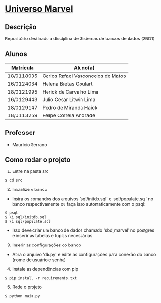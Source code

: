 # [Universo Marvel](https://sbd1.github.io/grupo11-Universo-Marvel)

## Descrição

Repositório destinado a disciplina de Sistemas de bancos de dados (SBD1)

## Alunos

| Matrícula  | Aluno(a)                           |
| ---------- | ---------------------------------- |
| 18/0118005 | Carlos Rafael Vasconcelos de Matos |
| 16/0124034 | Helena Bretas Goulart              |
| 18/0121995 | Herick de Carvalho Lima            |
| 16/0129443 | Julio Cesar Litwin Lima            |
| 18/0129147 | Pedro de Miranda Haick             |
| 18/0113259 | Felipe Correia Andrade             |

## Professor

- Maurício Serrano

## Como rodar o projeto

1. Entre na pasta src

```
$ cd src
```

2. Inicialize o banco

- Insira os comandos dos arquivos 'sql/initdb.sql' e 'sql/populate.sql' no banco respectivamente ou faça isso automaticamente com o psql:

```
$ psql
$ \i sql/initdb.sql
$ \i sql/populate.sql
```

- Isso deve criar um banco de dados chamado 'sbd_marvel' no postgres e inserir as tabelas e tuplas necessárias

3. Inserir as configurações do banco

- Abra o arquivo 'db.py' e edite as configurações para conexão do banco (nome de usuário e senha)

4. Instale as dependências com pip

```
$ pip install -r requirements.txt
```

5. Rode o projeto

```
$ python main.py
```
